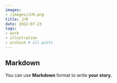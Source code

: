 ```yaml
---
images:
- /images/고래.png
title: 고래
date: 2022-07-23
tags:
- work
- illustration
- archive # all posts
---
```


## Markdown

You can use **Markdown** format to write **your story**.
